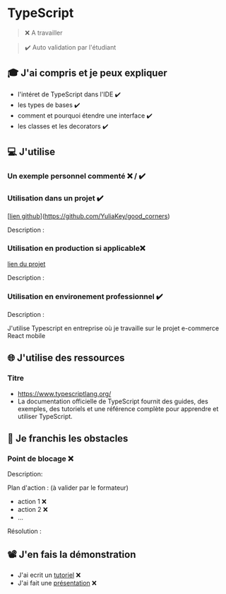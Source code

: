 # TypeScript

> ❌ A travailler

> ✔️ Auto validation par l'étudiant

## 🎓 J'ai compris et je peux expliquer

- l'intéret de TypeScript dans l'IDE ✔️
- les types de bases  ✔️
- comment et pourquoi étendre une interface  ✔️
- les classes et les decorators  ✔️

## 💻 J'utilise

### Un exemple personnel commenté ❌ / ✔️

### Utilisation dans un projet  ✔️

[[lien github](...)](https://github.com/YuliaKey/good_corners)

Description :

### Utilisation en production si applicable❌ 

[lien du projet](...)

Description :

### Utilisation en environement professionnel ✔️

Description :

J'utilise Typescript en entreprise où je travaille sur le projet e-commerce React mobile

## 🌐 J'utilise des ressources

### Titre

- https://www.typescriptlang.org/
-  La documentation officielle de TypeScript fournit des guides, des exemples, des tutoriels et une référence complète pour apprendre et utiliser TypeScript.

## 🚧 Je franchis les obstacles

### Point de blocage ❌ 

Description:

Plan d'action : (à valider par le formateur)

- action 1 ❌ 
- action 2 ❌ 
- ...

Résolution :

## 📽️ J'en fais la démonstration

- J'ai ecrit un [tutoriel](...) ❌ 
- J'ai fait une [présentation](...) ❌ 
